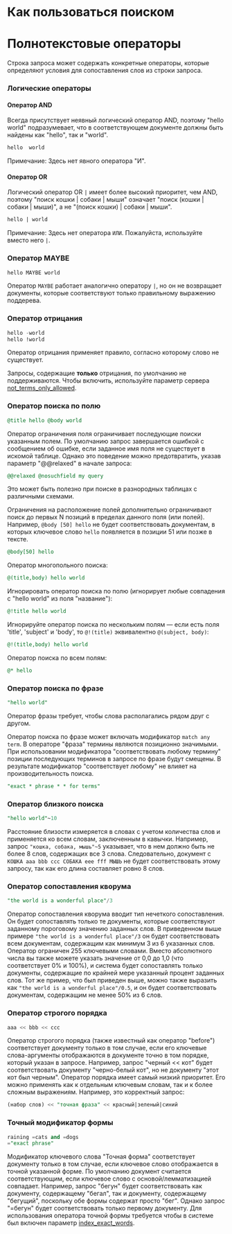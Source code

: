 # Как пользоваться поиском

# Полнотекстовые операторы

Строка запроса может содержать конкретные операторы, которые определяют условия для сопоставления слов из строки запроса.

### Логические операторы

#### Оператор AND

Всегда присутствует неявный логический оператор AND, поэтому "hello world" подразумевает, что в соответствующем документе должны быть найдены как "hello", так и "world".

```sql
hello  world
```

Примечание: Здесь нет явного оператора "И".

#### Оператор OR

Логический оператор OR `|` имеет более высокий приоритет, чем AND, поэтому "поиск кошки | собаки | мыши" означает "поиск (кошки | собаки | мыши)", а не "(поиск кошки) | собаки | мыши".

```sql
hello | world
```

Примечание: Здесь нет оператора `ИЛИ`. Пожалуйста, используйте вместо него `|`.

### Оператор MAYBE

```sql
hello MAYBE world
```

Оператор `MAYBE` работает аналогично оператору `|`, но он не возвращает документы, которые соответствуют только правильному выражению поддерева.

### Оператор отрицания

```sql
hello -world
hello !world
```

Оператор отрицания применяет правило, согласно которому слово не существует.

Запросы, содержащие **только** отрицания, по умолчанию не поддерживаются. Чтобы включить, используйте параметр сервера [not_terms_only_allowed](../../Server_settings/Searchd.md#not_terms_only_allowed).

### Оператор поиска по полю

```sql
@title hello @body world
```

Оператор ограничения поля ограничивает последующие поиски указанным полем. По умолчанию запрос завершается ошибкой с сообщением об ошибке, если заданное имя поля не существует в искомой таблице. Однако это поведение можно предотвратить, указав параметр "@@relaxed" в начале запроса:

```sql
@@relaxed @nosuchfield my query
```

Это может быть полезно при поиске в разнородных таблицах с различными схемами.

Ограничения на расположение полей дополнительно ограничивают поиск до первых N позиций в пределах данного поля (или полей). Например, `@body [50] hello` не будет соответствовать документам, в которых ключевое слово `hello` появляется в позиции 51 или позже в тексте.

```sql
@body[50] hello
```

Оператор многопольного поиска:

```sql
@(title,body) hello world
```

Игнорировать оператор поиска по полю (игнорирует любые совпадения с "hello world" из поля "название"):

```sql
@!title hello world
```

Игнорируйте оператор поиска по нескольким полям — если есть поля 'title', 'subject' и 'body', то `@!(title)` эквивалентно `@(subject, body)`:

```sql
@!(title,body) hello world
```

Оператор поиска по всем полям:

```sql
@* hello
```

### Оператор поиска по фразе

```sql
"hello world"
```

Оператор фразы требует, чтобы слова располагались рядом друг с другом.

Оператор поиска по фразе может включать модификатор `match any term`. В операторе "фраза" термины являются позиционно значимыми. При использовании модификатора "соответствовать любому термину" позиции последующих терминов в запросе по фразе будут смещены. В результате модификатор "соответствует любому" не влияет на производительность поиска.

```sql
"exact * phrase * * for terms"
```

### Оператор близкого поиска

```sql
"hello world"~10
```

Расстояние близости измеряется в словах с учетом количества слов и применяется ко всем словам, заключенным в кавычки. Например, запрос `"кошка, собака, мышь"~5` указывает, что в нем должно быть не более 8 слов, содержащих все 3 слова. Следовательно, документ с `КОШКА aaa bbb ccc СОБАКА eee fff МЫШЬ` не будет соответствовать этому запросу, так как его длина составляет ровно 8 слов.

### Оператор сопоставления кворума

```sql
"the world is a wonderful place"/3
```

Оператор сопоставления кворума вводит тип нечеткого сопоставления. Он будет сопоставлять только те документы, которые соответствуют заданному пороговому значению заданных слов. В приведенном выше примере `"the world is a wonderful place"/3` он будет соответствовать всем документам, содержащим как минимум 3 из 6 указанных слов. Оператор ограничен 255 ключевыми словами. Вместо абсолютного числа вы также можете указать значение от 0,0 до 1,0 (что соответствует 0% и 100%), и система будет сопоставлять только документы, содержащие по крайней мере указанный процент заданных слов. Тот же пример, что был приведен выше, можно также выразить как `"the world is a wonderful place"/0.5`, и он будет соответствовать документам, содержащим не менее 50% из 6 слов.

### Оператор строгого порядка

```sql
aaa << bbb << ccc
```

Оператор строгого порядка (также известный как оператор "before") соответствует документу только в том случае, если его ключевые слова-аргументы отображаются в документе точно в том порядке, который указан в запросе. Например, запрос "черный << кот" будет соответствовать документу "черно-белый кот", но не документу "этот кот был черным". Оператор порядка имеет самый низкий приоритет. Его можно применять как к отдельным ключевым словам, так и к более сложным выражениям. Например, это корректный запрос:

```sql
(набор слов) << "точная фраза" << красный|зеленый|синий
```

### Точный модификатор формы

```sql
raining =cats and =dogs
="exact phrase"
```

Модификатор ключевого слова "Точная форма" соответствует документу только в том случае, если ключевое слово отображается в точной указанной форме. По умолчанию документ считается соответствующим, если ключевое слово с основой/лемматизацией совпадает. Например, запрос "бегун" будет соответствовать как документу, содержащему "бегал", так и документу, содержащему "бегущий", поскольку обе формы содержат просто "бег". Однако запрос "=бегун" будет соответствовать только первому документу. Для использования оператора точной формы требуется чтобы в системе был включен параметр [index_exact_words](../../Creating_a_table/NLP_and_tokenization/Morphology.md#index_exact_words).

<!-- Another use case is to prevent [expanding](../../Creating_a_table/NLP_and_tokenization/Wildcard_searching_settings.md#expand_keywords) a keyword to its `*keyword*` form. For example, with `index_exact_words=1` + `expand_keywords=1/star`, `bcd` will find a document containing `abcde`, but `=bcd` will not.

As a modifier affecting the keyword, it can be used within operators such as phrase, proximity, and quorum operators. Applying an exact form modifier to the phrase operator is possible, and in this case, it internally adds the exact form modifier to all terms in the phrase.

### Wildcard operators

```sql
nation* *nation* *national
```

Requires [min_infix_len](../../Creating_a_table/NLP_and_tokenization/Wildcard_searching_settings.md#min_infix_len) for prefix (expansion in trail) and/or suffix (expansion in head). If only prefixing is desired, [min_prefix_len](../../Creating_a_table/NLP_and_tokenization/Wildcard_searching_settings.md#min_prefix_len) can be used instead.

The search will attempt to find all expansions of the wildcarded tokens, and each expansion is recorded as a matched hit. The number of expansions for a token can be controlled with the [expansion_limit](../../Creating_a_table/NLP_and_tokenization/Wildcard_searching_settings.md#expansion_limit) table setting. Wildcarded tokens can have a significant impact on query search time, especially when tokens have short lengths. In such cases, it is desirable to use the expansion limit.

The wildcard operator can be automatically applied if the [expand_keywords](../../Searching/Options.md#expand_keywords) table setting is used.

In addition, the following inline wildcard operators are supported:

* `?` can match any single character: `t?st` will match `test`, but not `teast`
* `%` can match zero or one character: `tes%` will match `tes` or `test`, but not `testing`

The inline operators require `dict=keywords` and infixing enabled.

### REGEX operator

```sql
REGEX(/t.?e/)
```

Requires the [min_infix_len](../../Creating_a_table/NLP_and_tokenization/Wildcard_searching_settings.md#min_infix_len) or [min_prefix_len](../../Creating_a_table/NLP_and_tokenization/Wildcard_searching_settings.md#min_prefix_len) and [dict](../../Creating_a_table/NLP_and_tokenization/Low-level_tokenization.md#dict)=keywords options to be set (which is a default).

Similarly to the [wildcard operators](../../Searching/Full_text_matching/Operators.md#Wildcard-operators), the REGEX operator attempts to find all tokens matching the provided pattern, and each expansion is recorded as a matched hit. Note, this can have a significant impact on query search time, as the entire dictionary is scanned, and every term in the dictionary undergoes matching with the REGEX pattern.

The patterns should adhere to the [RE2 syntax](https://github.com/google/re2/wiki/Syntax). The REGEX expression delimiter is the first symbol after the open bracket. In other words, all text between the open bracket followed by the delimiter and the delimiter and the closed bracket is considered as a RE2 expression.
Please note that the terms stored in the dictionary undergo `charset_table` transformation, meaning that for example, REGEX may not be able to match uppercase characters if all characters are lowercased according to the `charset_table` (which happens by default). To successfully match a term using a REGEX expression, the pattern must correspond to the entire token. To achieve partial matching, place `.*` at the beginning and/or end of your pattern.

```sql
REGEX(/.{3}t/)
REGEX(/t.*\d*/)
```

### Field-start and field-end modifier

```sql
^hello world$
```

Field-start and field-end keyword modifiers ensure that a keyword only matches if it appears at the very beginning or the very end of a full-text field, respectively. For example, the query `"^hello world$"` (enclosed in quotes to combine the phrase operator with the start/end modifiers) will exclusively match documents containing at least one field with these two specific keywords.

### IDF boost modifier

```sql
boosted^1.234 boostedfieldend$^1.234
```

The boost modifier raises the word [IDF](../../Searching/Options.md#idf)_score by the indicated factor in ranking scores that incorporate IDF into their calculations. It does not impact the matching process in any manner.

### NEAR operator

```sql
hello NEAR/3 world NEAR/4 "my test"
```

The `NEAR` operator is a more generalized version of the proximity operator. Its syntax is `NEAR/N`, which is case-sensitive and does not allow spaces between the `NEAR` keywords, slash sign, and distance value.

While the original proximity operator works only on sets of keywords, `NEAR` is more versatile and can accept arbitrary subexpressions as its two arguments. It matches a document when both subexpressions are found within N words of each other, regardless of their order. `NEAR` is left-associative and shares the same (lowest) precedence as [BEFORE](../../Searching/Full_text_matching/Operators.md#Strict-order-operator).

It is important to note that `one NEAR/7 two NEAR/7 three` is not exactly equivalent to `"one two three"~7`. The key difference is that the proximity operator allows up to 6 non-matching words between all three matching words, while the version with `NEAR` is less restrictive: it permits up to 6 words between `one` and `two`, and then up to 6 more between that two-word match and `three`.

### NOTNEAR operator

```sql
Church NOTNEAR/3 street
```
The `NOTNEAR` operator serves as a negative assertion. It matches a document when the left argument is present and either the right argument is absent from the document or the right argument is a specified distance away from the end of the left matched argument. The distance is denoted in words. The syntax is `NOTNEAR/N`, which is case-sensitive and does not permit spaces between the `NOTNEAR` keyword, slash sign, and distance value. Both arguments of this operator can be terms or any operators or group of operators.

### SENTENCE and PARAGRAPH operators

```sql
all SENTENCE words SENTENCE "in one sentence"
```


```sql
"Bill Gates" PARAGRAPH "Steve Jobs"
```
The `SENTENCE` and `PARAGRAPH` operators match a document when both of their arguments are within the same sentence or the same paragraph of text, respectively. These arguments can be keywords, phrases, or instances of the same operator.

The order of the arguments within the sentence or paragraph is irrelevant. These operators function only with tables built with [index_sp](../../Creating_a_table/NLP_and_tokenization/Advanced_HTML_tokenization.md#index_sp) (sentence and paragraph indexing feature) enabled and revert to a simple AND operation otherwise. For information on what constitutes a sentence and a paragraph, refer to the [index_sp](../../Creating_a_table/NLP_and_tokenization/Advanced_HTML_tokenization.md#index_sp) directive documentation.


### ZONE limit operator

```sql
ZONE:(h3,h4)

only in these titles
```

The `ZONE limit` operator closely resembles the field limit operator but limits matching to a specified in-field zone or a list of zones. It is important to note that subsequent subexpressions do not need to match within a single continuous span of a given zone and may match across multiple spans. For example, the query `(ZONE:th hello world)` will match the following sample document:

```html
<th>Table 1. Local awareness of Hello Kitty brand.</th>
.. some table data goes here ..
<th>Table 2. World-wide brand awareness.</th>
```

The `ZONE` operator influences the query until the next field or `ZONE` limit operator, or until the closing parenthesis. It functions exclusively with tables built with zone support (refer to [index_zones](../../Creating_a_table/NLP_and_tokenization/Advanced_HTML_tokenization.md#index_zones)) and will be disregarded otherwise.

### ZONESPAN limit operator

```sql
ZONESPAN:(h2)

only in a (single) title
```

The `ZONESPAN` limit operator resembles the `ZONE` operator but mandates that the match occurs within a single continuous span. In the example provided earlier, `ZONESPAN:th hello world` would not match the document, as "hello" and "world" do not appear within the same span.

<!-- proofread -->
